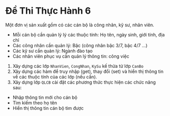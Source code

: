 # Đề Thi Thực Hành 6

Một đơn vị sản xuất gồm có các cán bộ là công nhân, kỹ sư, nhân viên.
- Mỗi cán bộ cần quản lý lý các thuộc tính: Họ tên, ngày sinh, giới tính, địa chỉ
- Các công nhân cần quản lý: Bậc (công nhân bậc 3/7, bậc 4/7 …)
- Các kỹ sư cần quản lý: Ngành đào tạo
- Các nhân viên phục vụ cần quản lý thông tin: công việc

1. Xây dựng các lớp `NhanVien`, `CongNhan`, `KySu` kế thừa từ lớp `CanBo`
2. Xây dựng các hàm để truy nhập (get), thay đổi (set) và hiển thị thông tin về các thuộc tính của các lớp (nếu cần).
3. Xây dựng lớp `QLCB` cài đặt các phương thức thực hiện các chức năng sau:

- Nhập thông tin mới cho cán bộ
- Tìm kiếm theo họ tên
- Hiển thị thông tin cán bộ tìm được
